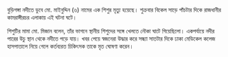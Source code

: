 বুড়িগঙ্গা নদীতে ডুবে মো. মাইনুদ্দিন (৬) নামের এক শিশুর মৃত্যু হয়েছে। শুক্রবার বিকেল সাড়ে পাঁচটার দিকে রাজধানীর কামরাঙ্গীরচর এলাকায় এই ঘটনা ঘটে।

শিশুটির মামা মো. মিজান বলেন, তাঁর ভাগনে স্থানীয় শিশুদের সঙ্গে খেলতে নৌকা ঘাটে গিয়েছিলো। একপর্যায়ে নদীর পারের উচু স্থান থেকে নদীতে পড়ে যায়। খবর পেয়ে স্বজনেরা উদ্ধার করে সন্ধ্যা সাতটার দিকে ঢাকা মেডিকেল কলেজ হাসপাতালে নিয়ে গেলে কর্তব্যরত চিকিৎসক তাকে মৃত ঘোষণা করেন।

